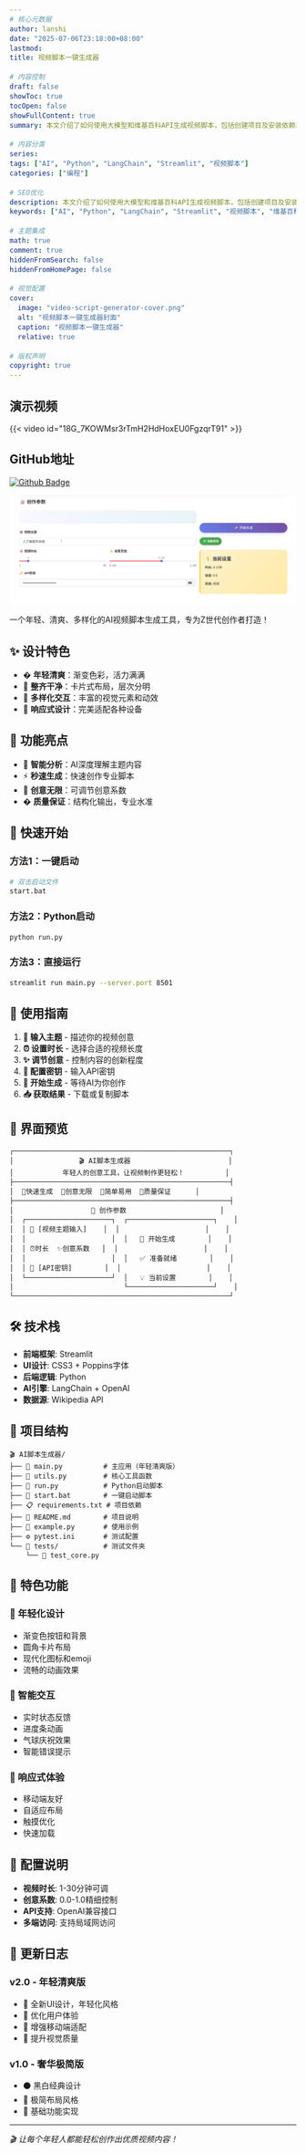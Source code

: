 ```yaml
---
# 核心元数据
author: lanshi
date: "2025-07-06T23:18:00+08:00"
lastmod:
title: 视频脚本一键生成器

# 内容控制
draft: false
showToc: true
tocOpen: false
showFullContent: true
summary: 本文介绍了如何使用大模型和维基百科API生成视频脚本，包括创建项目及安装依赖项、创建AI请求以及创建网站页面的详细步骤。

# 内容分类
series:
tags: ["AI", "Python", "LangChain", "Streamlit", "视频脚本"]
categories: ["编程"]

# SEO优化
description: 本文介绍了如何使用大模型和维基百科API生成视频脚本，包括创建项目及安装依赖项、创建AI请求以及创建网站页面的详细步骤。
keywords: ["AI", "Python", "LangChain", "Streamlit", "视频脚本", "维基百科API", "大模型"]

# 主题集成
math: true
comment: true
hiddenFromSearch: false
hiddenFromHomePage: false

# 视觉配置
cover:
  image: "video-script-generator-cover.png"
  alt: "视频脚本一键生成器封面"
  caption: "视频脚本一键生成器"
  relative: true

# 版权声明
copyright: true
---
```

## 演示视频

{{< video id="18G_7KOWMsr3rTmH2HdHoxEU0FgzqrT91" >}}

## GitHub地址

[![Github Badge](https://img.shields.io/badge/-lanshi17-grey?style=flat&logo=github&logoColor=white&link=https://github.com/lanshi17/)](https://github.com/lanshi17/AI-Script-generator/tree/master/%E8%A7%86%E9%A2%91%E8%84%9A%E6%9C%AC%E4%B8%80%E9%94%AE%E7%94%9F%E6%88%90%E5%99%A8)

![前端界面](index_html.png)

一个年轻、清爽、多样化的AI视频脚本生成工具，专为Z世代创作者打造！

## ✨ 设计特色

- � **年轻清爽**：渐变色彩，活力满满
- 🧹 **整齐干净**：卡片式布局，层次分明  
- 🚀 **多样化交互**：丰富的视觉元素和动效
- 📱 **响应式设计**：完美适配各种设备

## 🌟 功能亮点

- 🎯 **智能分析**：AI深度理解主题内容
- ⚡ **秒速生成**：快速创作专业脚本
- 🎨 **创意无限**：可调节创意系数
- � **质量保证**：结构化输出，专业水准

## 🚀 快速开始

### 方法1：一键启动

```bash
# 双击启动文件
start.bat
```

### 方法2：Python启动

```bash
python run.py
```

### 方法3：直接运行

```bash
streamlit run main.py --server.port 8501
```

## 📱 使用指南

1. **🎯 输入主题** - 描述你的视频创意
2. **⏰ 设置时长** - 选择合适的视频长度
3. **✨ 调节创意** - 控制内容的创新程度
4. **🔑 配置密钥** - 输入API密钥
5. **🚀 开始生成** - 等待AI为你创作
6. **📥 获取结果** - 下载或复制脚本

## 🎨 界面预览

```
┌─────────────────────────────────────────────────────┐
│                🎬 AI脚本生成器                        │
│            年轻人的创意工具，让视频制作更轻松！          │
├─────────────────────────────────────────────────────┤
│  🚀快速生成  🎨创意无限  📱简单易用  💎质量保证      │
├─────────────────────────────────────────────────────┤
│                   📝 创作参数                       │
│  ┌─────────────────────┐  ┌─────────────────────┐    │
│  │ 🎯 [视频主题输入]    │  │                     │    │
│  │                     │  │   🚀 开始生成        │    │
│  │ ⏰时长  ✨创意系数   │  │                     │    │
│  │                     │  │   ✅ 准备就绪        │    │
│  │ 🔑 [API密钥]        │  │                     │    │
│  └─────────────────────┘  │   💡 当前设置        │    │
│                           └─────────────────────┘    │
└─────────────────────────────────────────────────────┘
```

## 🛠️ 技术栈

- **前端框架**: Streamlit
- **UI设计**: CSS3 + Poppins字体
- **后端逻辑**: Python
- **AI引擎**: LangChain + OpenAI
- **数据源**: Wikipedia API

## 📂 项目结构

```
🎬 AI脚本生成器/
├── 📄 main.py          # 主应用（年轻清爽版）
├── 🔧 utils.py         # 核心工具函数
├── 🚀 run.py           # Python启动脚本
├── 📱 start.bat        # 一键启动脚本
├── 📋 requirements.txt # 项目依赖
├── 📖 README.md        # 项目说明
├── 🧪 example.py       # 使用示例
├── ⚙️ pytest.ini       # 测试配置
└── 📁 tests/           # 测试文件夹
    └── 🧪 test_core.py
```

## 🎯 特色功能

### 🎨 年轻化设计

- 渐变色按钮和背景
- 圆角卡片布局
- 现代化图标和emoji
- 流畅的动画效果

### 🚀 智能交互

- 实时状态反馈
- 进度条动画
- 气球庆祝效果
- 智能错误提示

### 📱 响应式体验

- 移动端友好
- 自适应布局
- 触摸优化
- 快速加载

## 🔧 配置说明

- **视频时长**: 1-30分钟可调
- **创意系数**: 0.0-1.0精细控制
- **API支持**: OpenAI兼容接口
- **多端访问**: 支持局域网访问

## 🎉 更新日志

### v2.0 - 年轻清爽版

- 🎨 全新UI设计，年轻化风格
- 🚀 优化用户体验
- 📱 增强移动端适配
- 💎 提升视觉质量

### v1.0 - 奢华极简版  

- ⚫ 黑白经典设计
- 🔲 极简布局风格
- 📝 基础功能实现

---

*🎬 让每个年轻人都能轻松创作出优质视频内容！*
